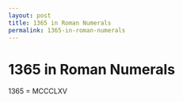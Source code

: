 ```yaml
---
layout: post
title: 1365 in Roman Numerals
permalink: 1365-in-roman-numerals
---
```


# 1365 in Roman Numerals

1365 = MCCCLXV
